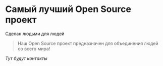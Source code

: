 # Самый лучший Open Source проект

 Сделан людьми для людей

> Наш Open Source проект предназначен для объединения людей со всего мира!

_Тут будут контакты_
